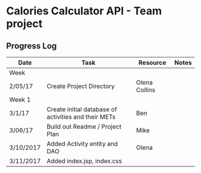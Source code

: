 # Calories Calculator API - Team project
## Progress Log

| Date | Task | Resource | Notes|
|------|------|-------|------|
|Week ||| |
| 2/05/17| Create Project Directory|Olena Collins  | |
|Week 1||| |
| 3/1/17 | Create initial database of activities and their METs | Ben | |
| 3/06/17 | Build out Readme / Project Plan | Mike | |
|3/10/2017|Added Activity entity and DAO|Olena|||
|3/11/2017|Added index.jsp, index.css||||

